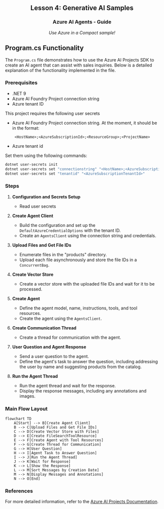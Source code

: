 <div align="center">
    <h2>Lesson 4: Generative AI Samples</h2>
    <h3> Azure AI Agents - Guide</h3>
    <p><em>Use Azure in a Compact sample!</em></p>
</div>

## Program.cs Functionality

The `Program.cs` file demonstrates how to use the Azure AI Projects SDK to create an AI agent that can assist with sales inquiries. Below is a detailed explanation of the functionality implemented in the file.

### Prerequisites
- .NET 9
- Azure AI Foundry Project connection string
- Azure tenant ID

This project requires the following user secrets
- Azure AI Foundry Project connection string.
  At the moment, it should be in the format:

  ```  
   <HostName>;<AzureSubscriptionId>;<ResourceGroup>;<ProjectName> 
  ```

- Azure tenant id

Set them using the following commands:

```bash
dotnet user-secrets init
dotnet user-secrets set "connectionstring" "<HostName>;<AzureSubscriptionId>;<ResourceGroup>;<ProjectName>"
dotnet user-secrets set "tenantid" "<AzureSubscriptionTenantId>"
```

### Steps

1. **Configuration and Secrets Setup**
   - Read user secrets
     
2. **Create Agent Client**
   - Build the configuration and set up the `DefaultAzureCredentialOptions` with the tenant ID.
   - Create an `AgentsClient` using the connection string and credentials.

3. **Upload Files and Get File IDs**
   - Enumerate files in the "products" directory.
   - Upload each file asynchronously and store the file IDs in a `ConcurrentBag`.

4. **Create Vector Store**
   - Create a vector store with the uploaded file IDs and wait for it to be processed.

5. **Create Agent**
   - Define the agent model, name, instructions, tools, and tool resources.
   - Create the agent using the `AgentsClient`.

6. **Create Communication Thread**
   - Create a thread for communication with the agent.

7. **User Question and Agent Response**
   - Send a user question to the agent.
   - Define the agent's task to answer the question, including addressing the user by name and suggesting products from the catalog.

8. **Run the Agent Thread**
   - Run the agent thread and wait for the response.
   - Display the response messages, including any annotations and images.

### Main Flow Layout

```mermaid
flowchart TD
    A[Start] --> B[Create Agent Client]
    B --> C[Upload Files and Get File IDs]
    C --> D[Create Vector Store with Files]
    D --> E[Create FileSearchToolResource]
    E --> F[Create Agent with Tool Resources]
    F --> G[Create Thread for Communication]
    G --> H[User Question]
    H --> I[Agent Task to Answer Question]
    I --> J[Run the Agent Thread]
    J --> K[Wait for Response]
    K --> L[Show the Response]
    L --> M[Sort Messages by Creation Date]
    M --> N[Display Messages and Annotations]
    N --> O[End]
```

### References
For more detailed information, refer to the [Azure AI Projects Documentation](https://learn.microsoft.com/en-us/dotnet/api/overview/azure/ai.projects-readme?context=%2Fazure%2Fai-services%2Fagents%2Fcontext%2Fcontext&view=azure-dotnet-preview).


